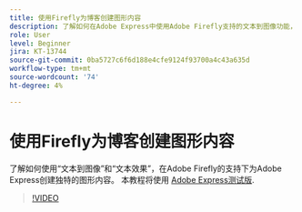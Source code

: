 ```yaml
---
title: 使用Firefly为博客创建图形内容
description: 了解如何在Adobe Express中使用Adobe Firefly支持的文本到图像功能，为博客创建独特的图形内容
role: User
level: Beginner
jira: KT-13744
source-git-commit: 0ba5727c6f6d188e4cfe9124f93700a4c43a635d
workflow-type: tm+mt
source-wordcount: '74'
ht-degree: 4%

---
```


# 使用Firefly为博客创建图形内容

了解如何使用“文本到图像”和“文本效果”，在Adobe Firefly的支持下为Adobe Express创建独特的图形内容。 本教程将使用 [Adobe Express测试版](https://www.adobe.com/express/).

>[!VIDEO](https://video.tv.adobe.com/v/3422408?quality=12&learn=on&hidetitle=true)
